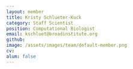 ```yaml
---
layout: member
title: Kristy Schlueter-Kuck
category: Staff Scientist
position: Computational Biologist
email: kschluet@broadinstitute.org
github: 
image: /assets/images/team/default-member.png
cv:
alum: false
---
```


